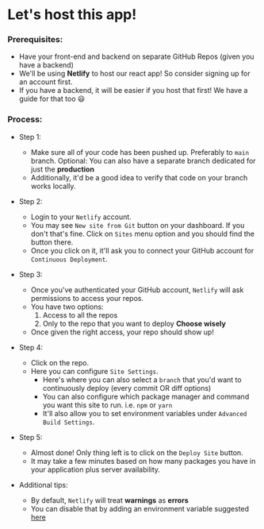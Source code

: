 # Let's host this app!

### Prerequisites:
- Have your front-end and backend on separate GitHub Repos (given you have a backend)
- We'll be using **Netlify** to host our react app! So consider signing up for an account first.
- If you have a backend, it will be easier if you host that first! We have a guide for that too 😃


### Process:

- Step 1:
  - Make sure all of your code has been pushed up. Preferably to `main` branch. Optional: You can also have a separate branch dedicated for just the **production**
  - Additionally, it'd be a good idea to verify that code on your branch works locally.

- Step 2:
  - Login to your `Netlify` account.
  - You may see `New site from Git` button on your dashboard. If you don't that's fine. Click on `Sites` menu option and you should find the button there.
  - Once you click on it, it'll ask you to connect your GitHub account for `Continuous Deployment`.

- Step 3:
  - Once you've authenticated your GitHub account, `Netlify` will ask permissions to access your repos.
  - You have two options:
    1. Access to all the repos
    2. Only to the repo that you want to deploy
    **Choose wisely**
  - Once given the right access, your repo should show up!

- Step 4:
  - Click on the repo.
  - Here you can configure `Site Settings`.
    - Here's where you can also select a `branch` that you'd want to continuously deploy (every commit OR diff options)
    - You can also configure which package manager and command you want this site to run. i.e. `npm` or `yarn`
    - It'll also allow you to set environment variables under `Advanced Build Settings`.

- Step 5:
  - Almost done! Only thing left is to click on the `Deploy Site` button.
  - It may take a few minutes based on how many packages you have in your application plus server availability.

- Additional tips:
  - By default, `Netlify` will treat **warnings** as **errors**
  - You can disable that by adding an environment variable suggested [here](https://docs.netlify.com/configure-builds/troubleshooting-tips/#build-fails-on-warning-message)
  
